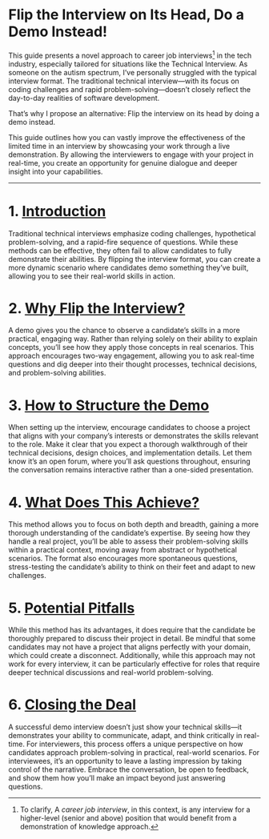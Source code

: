 # Flip the Interview on Its Head, Do a Demo Instead!

This guide presents a novel approach to career job interviews[^1] in the tech industry, especially tailored for situations like the Technical Interview. As someone on the autism spectrum, I’ve personally struggled with the typical interview format. The traditional technical interview—with its focus on coding challenges and rapid problem-solving—doesn’t closely reflect the day-to-day realities of software development.

That’s why I propose an alternative: Flip the interview on its head by doing a demo instead.

This guide outlines how you can vastly improve the effectiveness of the limited time in an interview by showcasing your work through a live demonstration. By allowing the interviewers to engage with your project in real-time, you create an opportunity for genuine dialogue and deeper insight into your capabilities.

---

# 1. [Introduction](/intro)

Traditional technical interviews emphasize coding challenges, hypothetical problem-solving, and a rapid-fire sequence of questions. While these methods can be effective, they often fail to allow candidates to fully demonstrate their abilities. By flipping the interview format, you can create a more dynamic scenario where candidates demo something they’ve built, allowing you to see their real-world skills in action.

# 2. [Why Flip the Interview?](/why)

A demo gives you the chance to observe a candidate’s skills in a more practical, engaging way. Rather than relying solely on their ability to explain concepts, you’ll see how they apply those concepts in real scenarios. This approach encourages two-way engagement, allowing you to ask real-time questions and dig deeper into their thought processes, technical decisions, and problem-solving abilities.

# 3. [How to Structure the Demo](/structure)

When setting up the interview, encourage candidates to choose a project that aligns with your company’s interests or demonstrates the skills relevant to the role. Make it clear that you expect a thorough walkthrough of their technical decisions, design choices, and implementation details. Let them know it’s an open forum, where you’ll ask questions throughout, ensuring the conversation remains interactive rather than a one-sided presentation.

# 4. [What Does This Achieve?](/what)

This method allows you to focus on both depth and breadth, gaining a more thorough understanding of the candidate’s expertise. By seeing how they handle a real project, you’ll be able to assess their problem-solving skills within a practical context, moving away from abstract or hypothetical scenarios. The format also encourages more spontaneous questions, stress-testing the candidate’s ability to think on their feet and adapt to new challenges.

# 5. [Potential Pitfalls](/pitfalls)

While this method has its advantages, it does require that the candidate be thoroughly prepared to discuss their project in detail. Be mindful that some candidates may not have a project that aligns perfectly with your domain, which could create a disconnect. Additionally, while this approach may not work for every interview, it can be particularly effective for roles that require deeper technical discussions and real-world problem-solving.

# 6. [Closing the Deal](/closing)

A successful demo interview doesn’t just show your technical skills—it demonstrates your ability to communicate, adapt, and think critically in real-time. For interviewers, this process offers a unique perspective on how candidates approach problem-solving in practical, real-world scenarios. For interviewees, it’s an opportunity to leave a lasting impression by taking control of the narrative. Embrace the conversation, be open to feedback, and show them how you’ll make an impact beyond just answering questions.

[^1]: To clarify, A *career job interview*, in this context, is any interview for a higher-level (senior and above) position that would benefit from a demonstration of knowledge approach.
